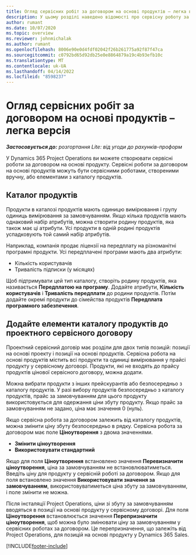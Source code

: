 ```yaml
---
title: Огляд сервісних робіт за договором на основі продуктів – легка версія
description: У цьому розділі наведено відомості про сервісну роботу за договором на основі продукту.
author: rumant
ms.date: 10/07/2020
ms.topic: overview
ms.reviewer: johnmichalak
ms.author: rumant
ms.openlocfilehash: 8006e90e0d4fdf02042f26b261775a92f87f47ca
ms.sourcegitcommit: c0792bd65d92db25e0e8864879a19c4b93efb10c
ms.translationtype: MT
ms.contentlocale: uk-UA
ms.lasthandoff: 04/14/2022
ms.locfileid: "8598237"
---
```

# <a name="product-based-contract-lines-overview---lite"></a>Огляд сервісних робіт за договором на основі продуктів – легка версія

_**Застосовується до:** розгортання Lite: від угоди до рахунків-проформ_

У Dynamics 365 Project Operations ви можете створювати сервісні роботи за договором на основі продукту. Сервісні роботи за договором на основі продуктів можуть бути сервісними роботами, створеними вручну, або елементами з каталогу продуктів.

## <a name="product-catalog"></a>Каталог продуктів

Продукти в каталозі продуктів мають одиницю вимірювання і групу одиниць вимірювання за замовчуванням. Якщо кілька продуктів мають однаковий набір атрибутів, можна створити родину продуктів, яка також має ці атрибути. Усі продукти в одній родині продуктів успадковують той самий набір атрибутів.

Наприклад, компанія продає ліцензії на передплату на різноманітні програмні продукти. Усі передплачені програми мають два атрибути:

- Кількість користувачів
- Тривалість підписки (у місяцях)

Щоб підтримувати цей тип каталогу, створіть родину продуктів, яка називається **Передплатою на програму**. Додайте атрибути, **Кількість користувачів** і **Тривалість передплати** до родини продуктів. Потім додайте окремі продукти до сімейства продуктів **Передплата програмного забезпечення**.

## <a name="add-product-catalog-items-to-a-project-contract"></a>Додайте елементи каталогу продуктів до проектного сервісного договору

Проектний сервісний договір має розділи для двох типів позицій: позиції на основі проекту і позиції на основі продуктів. Сервісна робота на основі продуктів містить всі продукти та одиниці вимірювання у прайсі продукту у сервісному договорі. Продукти, які не входять до прайсу продуктів цінової сервісного договору, можна додати.

Можна вибрати продукти з інших прейскурантів або безпосередньо з каталогу продуктів. У разі вибору продуктів безпосередньо з каталогу продуктів, прайс за замовчуванням для цього продукту використовується для одержання ціни збуту продукту. Якщо прайс за замовчуванням не задано, ціна має значення 0 (нуль).

Якщо сервісна робота за договором залежить від каталогу продуктів, можна змінити ціну збуту безпосередньо в рядку. Сервісна робота за договором має поле **Ціноутворення** з двома значеннями.

- **Змінити ціноутворення**
- **Використовувати стандартний**

Якщо для поля **Ціноутворення** встановлено значення **Перевизначити ціноутворення**, ціна за замовчуванням не встановлюватиметься. Введіть ціну для продукту у сервісній роботі за договором. Якщо для поля встановлено значення **Використовувати значення за замовчуванням**, використовуватиметься ціна збуту за замовчуванням, і поле змінити не можна.

Після інсталяції Project Operations, ціни зі збуту за замовчуванням вводяться в позиції на основі продукту у сервісному договорі. Для поля **Ціноутворення** встановлюється значення **Перепризначити ціноутворення**, щоб можна було змінювати ціну за замовчуванням у сервісних роботах за договором. Це перепризначення, що залежіть від Project Operations, для позицій на основі продукту у Dynamics 365 Sales.


[!INCLUDE[footer-include](../../includes/footer-banner.md)]